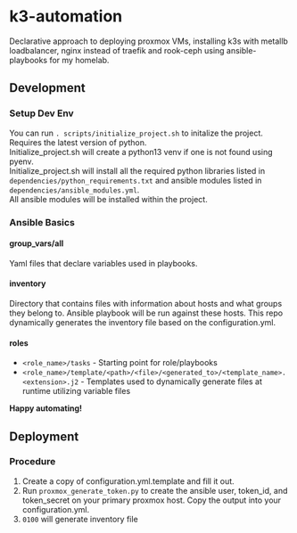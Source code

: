 # k3-automation
Declarative approach to deploying proxmox VMs, installing k3s with metallb loadbalancer, nginx instead of traefik and rook-ceph using ansible-playbooks for my homelab.

## Development

### Setup Dev Env

You can run `. scripts/initialize_project.sh` to initalize the project.<br> 
Requires the latest version of python.<br>
Initialize_project.sh will create a python13 venv if one is not found using pyenv.<br>
Initialize_project.sh will install all the required python libraries listed in `dependencies/python_requirements.txt` and ansible modules listed in `dependencies/ansible_modules.yml`.<br>
All ansible modules will be installed within the project.

### Ansible Basics

#### group_vars/all

Yaml files that declare variables used in playbooks.

#### inventory

Directory that contains files with information about hosts and what groups they belong to. Ansible playbook will be run against these hosts. This repo dynamically generates the inventory file based on the configuration.yml.

#### roles
* `<role_name>/tasks` - Starting point for role/playbooks
* `<role_name>/template/<path>/<file>/<generated_to>/<template_name>.<extension>.j2` - Templates used to dynamically generate files at runtime utilizing variable files

**Happy automating!**

## Deployment

### Procedure
1. Create a copy of configuration.yml.template and fill it out.
2. Run  `proxmox_generate_token.py` to create the ansible user, token_id, and token_secret on your primary proxmox host. Copy the output into your configuration.yml.
3. `0100` will generate inventory file

